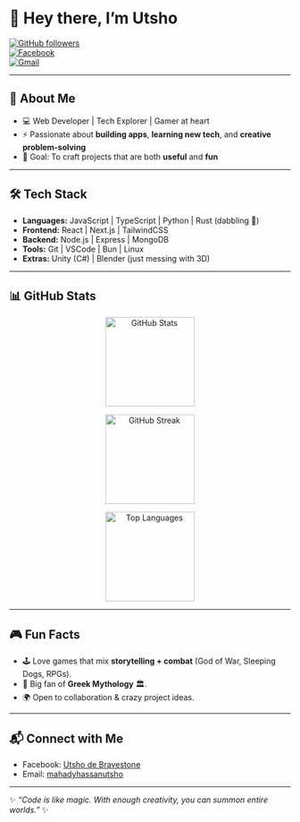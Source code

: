 # 👋 Hey there, I’m Utsho  

[![GitHub followers](https://img.shields.io/github/followers/mahadyhassanutsho?label=Follow%20Me&style=social)](https://github.com/mahadyhassanutsho)  
[![Facebook](https://img.shields.io/badge/Facebook-%231877F2.svg?&style=for-the-badge&logo=facebook&logoColor=white)](https://facebook.com/utshodebravestone)  
[![Gmail](https://img.shields.io/badge/Email-D14836?style=for-the-badge&logo=gmail&logoColor=white)](mailto:mahadyhassanutsho)  

---

## 🚀 About Me
- 💻 Web Developer | Tech Explorer | Gamer at heart  
- ⚡ Passionate about **building apps**, **learning new tech**, and **creative problem-solving**  
- 🎯 Goal: To craft projects that are both **useful** and **fun**  

---

## 🛠️ Tech Stack
- **Languages:** JavaScript | TypeScript | Python | Rust (dabbling 🦀)  
- **Frontend:** React | Next.js | TailwindCSS  
- **Backend:** Node.js | Express | MongoDB  
- **Tools:** Git | VSCode | Bun | Linux  
- **Extras:** Unity (C#) | Blender (just messing with 3D)  

---

## 📊 GitHub Stats
<p align="center">
  <img src="https://github-readme-stats.vercel.app/api?username=mahadyhassanutsho&show_icons=true&theme=tokyonight" alt="GitHub Stats" height="160"/>
</p>

<p align="center">
  <img src="https://streak-stats.demolab.com?user=mahadyhassanutsho&theme=tokyonight&hide_border=true" alt="GitHub Streak" height="160"/>
</p>

<p align="center">
  <img src="https://github-readme-stats.vercel.app/api/top-langs/?username=mahadyhassanutsho&layout=compact&theme=tokyonight" alt="Top Languages" height="160"/>
</p>



---

## 🎮 Fun Facts
- 🕹️ Love games that mix **storytelling + combat** (God of War, Sleeping Dogs, RPGs).  
- 📖 Big fan of **Greek Mythology** 🏛️.  
- 🌍 Open to collaboration & crazy project ideas.  

---

## 📬 Connect with Me
- Facebook: [Utsho de Bravestone](https://facebook.com/utshodebravestone)  
- Email: [mahadyhassanutsho](mailto:mahadyhassanutsho)  

---

✨ _“Code is like magic. With enough creativity, you can summon entire worlds.”_ ✨
